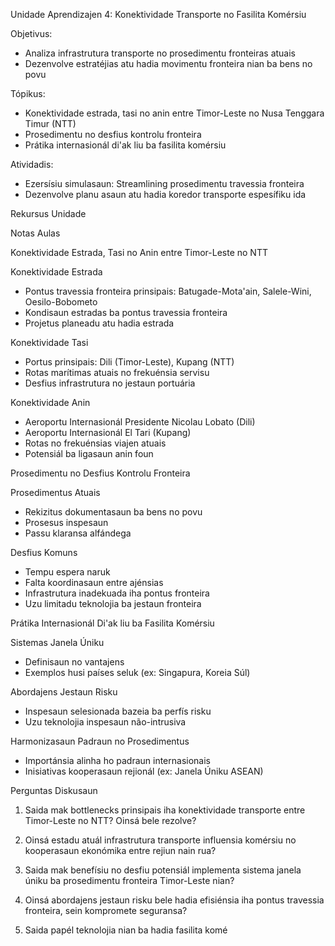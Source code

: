 Unidade Aprendizajen 4: Konektividade Transporte no Fasilita Komérsiu

Objetivus:
- Analiza infrastrutura transporte no prosedimentu fronteiras atuais
- Dezenvolve estratéjias atu hadia movimentu fronteira nian ba bens no povu

Tópikus:
- Konektividade estrada, tasi no anin entre Timor-Leste no Nusa Tenggara Timur (NTT)
- Prosedimentu no desfius kontrolu fronteira
- Prátika internasionál di'ak liu ba fasilita komérsiu

Atividadis: 
- Ezersísiu simulasaun: Streamlining prosedimentu travessia fronteira
- Dezenvolve planu asaun atu hadia koredor transporte espesífiku ida

Rekursus Unidade

Notas Aulas

Konektividade Estrada, Tasi no Anin entre Timor-Leste no NTT

Konektividade Estrada
- Pontus travessia fronteira prinsipais: Batugade-Mota'ain, Salele-Wini, Oesilo-Bobometo
- Kondisaun estradas ba pontus travessia fronteira
- Projetus planeadu atu hadia estrada

Konektividade Tasi
- Portus prinsipais: Dili (Timor-Leste), Kupang (NTT)
- Rotas marítimas atuais no frekuénsia servisu
- Desfius infrastrutura no jestaun portuária

Konektividade Anin
- Aeroportu Internasionál Presidente Nicolau Lobato (Dili)
- Aeroportu Internasionál El Tari (Kupang)
- Rotas no frekuénsias viajen atuais  
- Potensiál ba ligasaun anin foun

Prosedimentu no Desfius Kontrolu Fronteira

Prosedimentus Atuais
- Rekizitus dokumentasaun ba bens no povu
- Prosesus inspesaun
- Passu klaransa alfándega

Desfius Komuns
- Tempu espera naruk
- Falta koordinasaun entre ajénsias
- Infrastrutura inadekuada iha pontus fronteira
- Uzu limitadu teknolojia ba jestaun fronteira

Prátika Internasionál Di'ak liu ba Fasilita Komérsiu  

Sistemas Janela Úniku
- Definisaun no vantajens
- Exemplos husi países seluk (ex: Singapura, Koreia Súl)

Abordajens Jestaun Risku
- Inspesaun selesionada bazeia ba perfís risku  
- Uzu teknolojia inspesaun não-intrusiva

Harmonizasaun Padraun no Prosedimentus
- Importánsia alinha ho padraun internasionais  
- Inisiativas kooperasaun rejionál (ex: Janela Úniku ASEAN)

Perguntas Diskusaun

1. Saida mak bottlenecks prinsipais iha konektividade transporte entre Timor-Leste no NTT? Oinsá bele rezolve?

2. Oinsá estadu atuál infrastrutura transporte influensia komérsiu no kooperasaun ekonómika entre rejiun nain rua?

3. Saida mak benefísiu no desfiu potensiál implementa sistema janela úniku ba prosedimentu fronteira Timor-Leste nian?  

4. Oinsá abordajens jestaun risku bele hadia efisiénsia iha pontus travessia fronteira, sein kompromete seguransa?

5. Saida papél teknolojia nian ba hadia fasilita komé